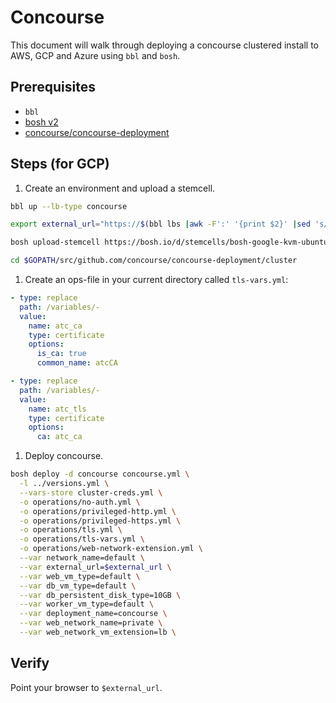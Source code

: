 # Concourse

This document will walk through deploying a concourse clustered
install to AWS, GCP and Azure using `bbl` and `bosh`.

## Prerequisites

- `bbl`
- [bosh v2](https://bosh.io/docs/cli-v2.html)
- [concourse/concourse-deployment](https://github.com/concourse/concourse-deployment)

## Steps (for GCP)

1. Create an environment and upload a stemcell.

  ```bash
  bbl up --lb-type concourse

  export external_url="https://$(bbl lbs |awk -F':' '{print $2}' |sed 's/ //')"

  bosh upload-stemcell https://bosh.io/d/stemcells/bosh-google-kvm-ubuntu-trusty-go_agent

  cd $GOPATH/src/github.com/concourse/concourse-deployment/cluster
  ```

1. Create an ops-file in your current directory called `tls-vars.yml`:

  ```yml
  - type: replace
    path: /variables/-
    value:
      name: atc_ca
      type: certificate
      options:
        is_ca: true
        common_name: atcCA

  - type: replace
    path: /variables/-
    value:
      name: atc_tls
      type: certificate
      options:
        ca: atc_ca
  ```

1. Deploy concourse.

  ```bash
  bosh deploy -d concourse concourse.yml \
    -l ../versions.yml \
    --vars-store cluster-creds.yml \
    -o operations/no-auth.yml \
    -o operations/privileged-http.yml \
    -o operations/privileged-https.yml \
    -o operations/tls.yml \
    -o operations/tls-vars.yml \
    -o operations/web-network-extension.yml \
    --var network_name=default \
    --var external_url=$external_url \
    --var web_vm_type=default \
    --var db_vm_type=default \
    --var db_persistent_disk_type=10GB \
    --var worker_vm_type=default \
    --var deployment_name=concourse \
    --var web_network_name=private \
    --var web_network_vm_extension=lb \
  ```

## Verify
Point your browser to `$external_url`.
